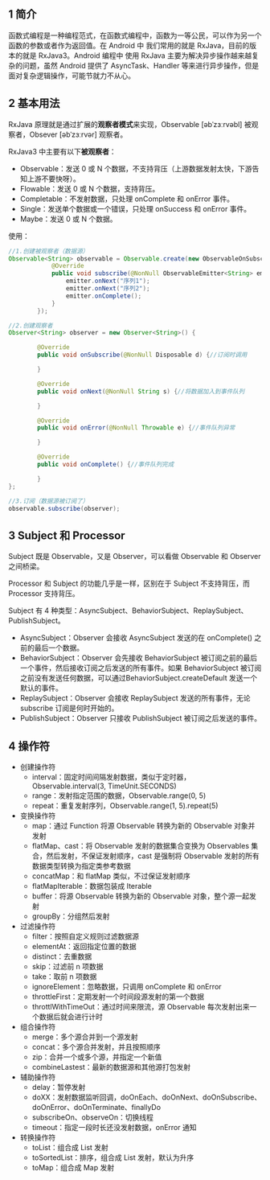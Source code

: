 ## 1 简介

函数式编程是一种编程范式，在函数式编程中，函数为一等公民，可以作为另一个函数的参数或者作为返回值。在 Android 中 我们常用的就是 RxJava，目前的版本的就是 RxJava3。Android 编程中 使用 RxJava 主要为解决异步操作越来越复杂的问题，虽然 Android 提供了 AsyncTask、Handler 等来进行异步操作，但是面对复杂逻辑操作，可能节就力不从心。

## 2 基本用法

RxJava 原理就是通过扩展的**观察者模式**来实现，Observable  [əbˈzɜːrvəbl]  被观察者，Obsever  [əbˈzɜːrvər]  观察者。 

RxJava3 中主要有以下**被观察者**：

* Observable：发送 0 或 N 个数据，不支持背压（上游数据发射太快，下游告知上游不要快呀）。
* Flowable：发送 0 或 N 个数据，支持背压。
* Completable：不发射数据，只处理 onComplete 和 onError 事件。
* Single：发送单个数据或一个错误，只处理 onSuccess 和 onError 事件。
* Maybe：发送 0 或 N 个数据。

使用：

```java
//1.创建被观察者（数据源）
Observable<String> observable = Observable.create(new ObservableOnSubscribe<String>() {
            @Override
            public void subscribe(@NonNull ObservableEmitter<String> emitter) throws Throwable {
                emitter.onNext("序列1");
                emitter.onNext("序列2");
                emitter.onComplete();
            }
        });

//2.创建观察者
Observer<String> observer = new Observer<String>() {

        @Override
        public void onSubscribe(@NonNull Disposable d) {//订阅时调用

        }

        @Override
        public void onNext(@NonNull String s) {//将数据加入到事件队列

        }

        @Override
        public void onError(@NonNull Throwable e) {//事件队列异常

        }

        @Override
        public void onComplete() {//事件队列完成

        }
};

//3.订阅（数据源被订阅了）
observable.subscribe(observer);
```

## 3 Subject 和 Processor

Subject 既是 Observable，又是 Observer，可以看做 Observable 和  Observer 之间桥梁。

Processor 和 Subject 的功能几乎是一样，区别在于 Subject 不支持背压，而 Processor 支持背压。

Subject 有 4 种类型：AsyncSubject、BehaviorSubject、ReplaySubject、PublishSubject。

* AsyncSubject：Observer 会接收 AsyncSubject 发送的在 onComplete() 之前的最后一个数据。
* BehaviorSubject：Observer 会先接收 BehaviorSubject 被订阅之前的最后一个事件，然后接收订阅之后发送的所有事件。如果 BehaviorSubject 被订阅之前没有发送任何数据，可以通过BehaviorSubject.createDefault 发送一个默认的事件。
* ReplaySubject：Observer 会接收 ReplaySubject 发送的所有事件，无论 subscribe 订阅是何时开始的。
* PublishSubject：Observer 只接收 PublishSubject 被订阅之后发送的事件。

## 4 操作符

* 创建操作符
  * interval：固定时间间隔发射数据，类似于定时器，Observable.interval(3, TimeUnit.SECONDS)
  * range：发射指定范围的数据，Observable.range(0, 5)
  * repeat：重复发射序列，Observable.range(1, 5).repeat(5)
* 变换操作符
  * map：通过 Function 将源 Observable 转换为新的 Observable 对象并发射
  * flatMap、cast：将 Observable 发射的数据集合变换为 Observables 集合，然后发射，不保证发射顺序，cast 是强制将 Observable 发射的所有数据类型转换为指定类参考数据
  * concatMap：和 flatMap 类似，不过保证发射顺序
  * flatMapIterable：数据包装成 Iterable
  * buffer：将源 Observable 转换为新的 Observable 对象，整个源一起发射
  * groupBy：分组然后发射
* 过滤操作符
  * filter：按照自定义规则过滤数据源
  * elementAt：返回指定位置的数据
  * distinct：去重数据
  * skip：过滤前 n 项数据
  * take：取前 n 项数据
  * ignoreElement：忽略数据，只调用 onComplete 和 onError 
  * throttleFirst：定期发射一个时间段源发射的第一个数据
  * throttlWithTimeOut：通过时间来限流，源 Observable 每次发射出来一个数据后就会进行计时
* 组合操作符
  * merge：多个源合并到一个源发射
  * concat：多个源合并发射，并且按照顺序
  * zip：合并一个或多个源，并指定一个新值
  * combineLastest：最新的数据源和其他源打包发射
* 辅助操作符
  * delay：暂停发射
  * doXX：发射数据监听回调，doOnEach、doOnNext、doOnSubscribe、doOnError、doOnTerminate、finallyDo
  * subscribeOn、observeOn：切换线程
  * timeout：指定一段时长还没发射数据，onError 通知
* 转换操作符
  * toList：组合成 List 发射
  * toSortedList：排序，组合成 List 发射，默认为升序
  * toMap：组合成 Map 发射